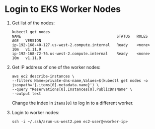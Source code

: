 # Login to EKS Worker Nodes

1. Get list of the nodes:

   ```
   kubectl get nodes
   NAME                                           STATUS   ROLES    AGE   VERSION
   ip-192-168-40-127.us-west-2.compute.internal   Ready    <none>   10m   v1.11.9
   ip-192-168-72-76.us-west-2.compute.internal    Ready    <none>   10m   v1.11.9
   ```

1. Get IP address of one of the worker nodes:

   ```
   aws ec2 describe-instances \
   --filters Name=private-dns-name,Values=$(kubectl get nodes -o jsonpath='{.items[0].metadata.name}') \
   --query "Reservations[0].Instances[0].PublicDnsName" \
   --output text
   ```

   Change the index in `items[0]` to log in to a different worker.

1. Login to worker nodes:

   ```
   ssh -i ~/.ssh/arun-us-west2.pem ec2-user@<worker-ip>
   ```
